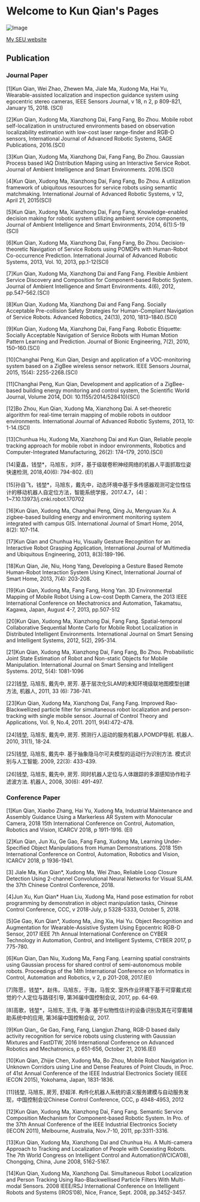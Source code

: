 # Welcome to Kun Qian's Pages
![Image](https://automation.seu.edu.cn/_upload/article/images/2c/ef/812c1bf842eebeb2e8b574a9b12f/b76f830f-1191-482c-a8ed-b3da6da5610b.jpg)

[My SEU website](https://automation.seu.edu.cn/2019/0528/c24504a275190/page.htm)


## Publication
### Journal Paper
[1]Kun Qian, Wei Zhao, Zhewen Ma, Jiale Ma, Xudong Ma, Hai Yu, Wearable-assisted localization and inspection guidance system using egocentric stereo cameras, IEEE Sensors Journal, v 18, n 2, p 809-821, January 15, 2018. (SCI)

[2]Kun Qian, Xudong Ma, Xianzhong Dai, Fang Fang, Bo Zhou. Mobile robot self-localization in unstructured environments based on observation localizability estimation with low-cost laser range-finder and RGB-D sensors, International Journal of Advanced Robotic Systems, SAGE Publications, 2016.(SCI)

[3]Kun Qian, Xudong Ma, Xianzhong Dai, Fang Fang, Bo Zhou. Gaussian Process based IAQ Distribution Maping using an Interactive Service Robot. Journal of Ambient Intelligence and Smart Environments. 2016.(SCI)

[4]Kun Qian, Xudong Ma, Xianzhong Dai, Fang Fang, Bo Zhou. A utilization framework of ubiquitous resources for service robots using semantic matchmaking. International Journal of Advanced Robotic Systems, v 12, April 21, 2015(SCI)

[5]Kun Qian, Xudong Ma, Xianzhong Dai, Fang Fang, Knowledge-enabled decision making for robotic system utilizing ambient service components, Journal of Ambient Intelligence and Smart Environments, 2014, 6(1):5-19 (SCI)

[6]Kun Qian, Xudong Ma, Xianzhong Dai, Fang Fang, Bo Zhou. Decision-theoretic Navigation of Service Robots using POMDPs with Human-Robot Co-occurrence Prediction. International Journal of Advanced Robotic Systems, 2013, Vol. 10, 2013, pp.1-12(SCI)

[7]Kun Qian, Xudong Ma, Xianzhong Dai and Fang Fang. Flexible Ambient Service Discovery and Composition for Component-based Robotic System. Journal of Ambient Intelligence and Smart Environments. 4(6), 2012, pp.547–562.(SCI)

[8]Kun Qian, Xudong Ma, Xianzhong Dai and Fang Fang. Socially Acceptable Pre-collision Safety Strategies for Human-Compliant Navigation of Service Robots. Advanced Robotics, 24(13), 2010, 1813–1840.(SCI)

[9]Kun Qian, Xudong Ma, Xianzhong Dai, Fang Fang. Robotic Etiquette: Socially Acceptable Navigation of Service Robots with Human Motion Pattern Learning and Prediction. Journal of Bionic Engineering, 7(2), 2010, 150–160.(SCI)

[10]Changhai Peng, Kun Qian, Design and application of a VOC-monitoring system based on a ZigBee wireless sensor network. IEEE Sensors Journal, 2015, 15(4): 2255-2268.(SCI)

[11]Changhai Peng, Kun Qian, Development and application of a ZigBee-based building energy monitoring and control system, the Scientific World Journal, Volume 2014, DOI: 10.1155/2014/528410)(SCI)

[12]Bo Zhou, Kun Qian, Xudong Ma, Xianzhong Dai. A set-theoretic algorithm for real-time terrain mapping of mobile robots in outdoor environments. International Journal of Advanced Robotic Systems, 2013, 10: 1-14.(SCI)

[13]Chunhua Hu, Xudong Ma, Xianzhong Dai and Kun Qian, Reliable people tracking approach for mobile robot in indoor environments, Robotics and Computer-Integrated Manufacturing, 26(2): 174–179, 2010.(SCI)

[14]夏晶，钱堃*，马旭东，刘环，基于级联卷积神经网络的机器人平面抓取位姿快速检测, 2018,40(6): 794-802. (EI)

[15]孙自飞，钱堃*，马旭东，戴先中，动态环境中基于多传感器观测可定位性估计的移动机器人自定位方法，智能系统学报，2017.4.7，(4)：1~7.10.13973/j.cnki.robot.170702

[16]Kun Qian, Xudong Ma, Changhai Peng, Qing Ju, Mengyuan Xu. A zigbee-based building energy and environment monitoring system integrated with campus GIS. International Journal of Smart Home, 2014, 8(2): 107-114.

[17]Kun Qian and Chunhua Hu, Visually Gesture Recognition for an Interactive Robot Grasping Application, International Journal of Multimedia and Ubiquitous Engineering, 2013, 8(3):189-196.

[18]Kun Qian, Jie, Niu, Hong Yang, Developing a Gesture Based Remote Human-Robot Interaction System Using Kinect, International Journal of Smart Home, 2013, 7(4): 203-208.

[19]Kun Qian, Xudong Ma, Fang Fang, Hong Yan. 3D Environmental Mapping of Mobile Robot Using a Low-cost Depth Camera, the 2013 IEEE International Conference on Mechatronics and Automation, Takamatsu, Kagawa, Japan, August 4-7, 2013, pp.507-512

[20]Kun Qian, Xudong Ma, Xianzhong Dai, Fang Fang. Spatial-temporal Collaborative Sequential Monte Carlo for Mobile Robot Localization in Distributed Intelligent Environments. International Journal on Smart Sensing and Intelligent Systems, 2012, 5(2), 295-314.

[21]Kun Qian, Xudong Ma, Xianzhong Dai, Fang Fang, Bo Zhou. Probabilistic Joint State Estimation of Robot and Non-static Objects for Mobile Manipulation. International Journal on Smart Sensing and Intelligent Systems. 2012, 5(4): 1081-1096

[22]钱堃, 马旭东, 戴先中, 房芳. 基于层次化SLAM的未知环境级联地图模型创建方法, 机器人, 2011, 33 (6): 736-741.

[23]Kun Qian, Xudong Ma, Xianzhong Dai, Fang Fang. Improved Rao-Blackwellized particle filter for simultaneous robot localization and person-tracking with single mobile sensor. Journal of Control Theory and Applications, Vol. 9, No.4, 2011. 2011, 9(4):472-478.

[24]钱堃, 马旭东, 戴先中, 房芳. 预测行人运动的服务机器人POMDP导航. 机器人. 2010, 31(1), 18-24.

[25]钱堃, 马旭东, 戴先中. 基于抽象隐马尔可夫模型的运动行为识别方法. 模式识别与人工智能. 2009, 22(3): 433-439.

[26]钱堃, 马旭东, 戴先中, 房芳. 同时机器人定位与人体跟踪的多源感知协作粒子滤波方法. 机器人, 2008, 30(6): 491-497.

### Conference Paper

[1]Kun Qian, Xiaobo Zhang, Hai Yu, Xudong Ma, Industrial Maintenance and Assembly Guidance Using a Markerless AR System with Monocular Camera, 2018 15th International Conference on Control, Automation, Robotics and Vision, ICARCV 2018, p 1911-1916. (EI)

[2]Kun Qian, Jun Xu, Ge Gao, Fang Fang, Xudong Ma, Learning Under-Specified Object Manipulations from Human Demonstrations. 2018 15th International Conference on Control, Automation, Robotics and Vision, ICARCV 2018, p 1936-1941.

[3] Jiale Ma, Kun Qian*, Xudong Ma, Wei Zhao, Reliable Loop Closure Detection Using 2-channel Convolutional Neural Networks for Visual SLAM. the 37th Chinese Control Conference, 2018.

[4]Jun Xu, Kun Qian* Huan Liu, Xudong Ma, Hand pose estimation for robot programming by demonstration in object manipulation tasks, Chinese Control Conference, CCC, v 2018-July, p 5328-5333, October 5, 2018.

[5]Ge Gao, Kun Qian*, Xudong Ma, Jing Xia, Hai Yu. Object Recognition and Augmentation for Wearable-Assistive System Using Egocentric RGB-D Sensor, 2017 IEEE 7th Annual International Conference on CYBER Technology in Automation, Control, and Intelligent Systems, CYBER 2017, p 775-780.

[6]Kun Qian, Dan Niu, Xudong Ma, Fang Fang. Learning spatial constraints using Gaussian process for shared control of semi-autonomous mobile robots. Proceedings of the 14th International Conference on Informatics in Control, Automation and Robotics, v 2, p 201-208, 2017.(EI)

[7]陈愿，钱堃*，赵伟，马旭东，于海，马哲文. 室外作业环境下基于可穿戴式视觉的个人定位与路径引导, 第36届中国控制会议, 2017, pp. 64-69.

[8]高歌，钱堃*，马旭东, 王伟, 于海. 基于似物性估计的设备识别及其在可穿戴辅助系统中的应用, 第36届中国控制会议, 2017.

[9]Kun Qian,, Ge Gao, Fang, Fang, Liangjun Zhang, RGB-D based daily activity recognition for service robots using clustering with Gaussian Mixtures and FastDTW, 2016 International Conference on Advanced Robotics and Mechatronics, p 651-656, October 21, 2016.(EI)

[10]Kun Qian, Zhijie Chen, Xudong Ma, Bo Zhou, Mobile Robot Navigation in Unknown Corridors using Line and Dense Features of Point Clouds, in Proc. of 41st Annual Conference of the IEEE Industrial Electronics Society (IEEE IECON 2015), Yokohama, Japan, 1831-1836.

[11]钱堃, 马旭东, 房芳, 舒超洋. 构件化机器人系统的语义服务建模与自动服务发现，中国控制会议Chinese Control Conference, CCC, p 4948-4953, 2012

[12]Kun Qian, Xudong Ma, Xianzhong Dai, Fang Fang. Semantic Service Composition Mechanism for Component-based Robotic System. In Pro. of the 37th Annual Conference of the IEEE Industrial Electronics Society (IECON 2011), Melbourne, Australia, Nov.7-10, 2011, pp:3311-3316.

[13]Kun Qian, Xudong Ma, Xianzhong Dai and Chunhua Hu. A Multi-camera Approach to Tracking and Localization of People with Coexisting Robots. The 7th World Congress on Intelligent Control and Automation(WCICA’08), Chongqing, China, June 2008, 5162-5167.

[14]Kun Qian, Xudong Ma, Xianzhong Dai. Simultaneous Robot Localization and Person Tracking Using Rao-Blackwellised Particle Filters With Multi-modal Sensors. 2008 IEEE/RSJ International Conference on Intelligent Robots and Systems (IROS’08), Nice, France, Sept. 2008, pp.3452-3457.











